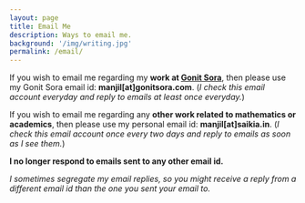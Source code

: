 ```yaml
---
layout: page
title: Email Me
description: Ways to email me.
background: '/img/writing.jpg'
permalink: /email/
---
```


If you wish to email me regarding my **work at [Gonit Sora](https://gonitsora.com)**, then please use my Gonit Sora email id: **manjil[at]gonitsora.com**. (*I check this email account everyday and reply to emails at least once everyday.*)

If you wish to email me regarding any **other work related to mathematics or academics**, then please use my personal email id: **manjil[at]saikia.in**. (*I check this email account once every two days and reply to emails as soon as I see them.*)

**I no longer respond to emails sent to any other email id.**

*I sometimes segregate my email replies, so you might receive a reply from a different email id than the one you sent your email to.*
